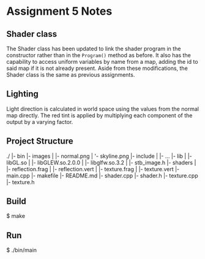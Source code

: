 # Assignment 5 Notes

## Shader class

The Shader class has been updated to link the shader program in the constructor rather than
in the `Program()` method as before. It also has the capability to access uniform variables
by name from a map, adding the id to said map if it is not already present. Aside from these
modifications, the Shader class is the same as previous assignments.

## Lighting

Light direction is calculated in world space using the values from the normal map directly.
The red tint is applied by multiplying each component of the output by a varying factor.

## Project Structure

./
|- bin
|- images
| |- normal.png
| '- skyline.png
|- include
| |- ...
|- lib
| |- libGL.so
| |- libGLEW.so.2.0.0
| |- libglfw.so.3.2
| |- stb_image.h
|- shaders
| |- reflection.frag
| |- reflection.vert
| |- texture.frag
| |- texture.vert
|- main.cpp
|- makefile
|- README.md
|- shader.cpp
|- shader.h
|- texture.cpp
|- texture.h

## Build

$ make

## Run

$ ./bin/main
